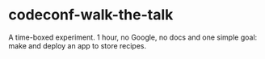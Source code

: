 # codeconf-walk-the-talk
A time-boxed experiment. 1 hour, no Google, no docs and one simple goal: make and deploy an app to store recipes.
